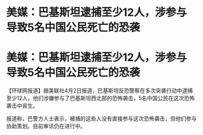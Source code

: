 # 美媒：巴基斯坦逮捕至少12人，涉参与导致5名中国公民死亡的恐袭

# 美媒：巴基斯坦逮捕至少12人，涉参与导致5名中国公民死亡的恐袭

【环球网报道】据美联社4月2日报道，巴基斯坦反恐警察在多次突袭行动中逮捕至少12人，他们涉嫌参与了巴基斯坦西北部的恐怖袭击，5名中国公民在这次恐怖袭击中丧生。

报道称，巴警方人士表示，被捕的这些人没有直接参与这次恐怖袭击，但他们参与协助策划。目前审讯仍在进行中。

